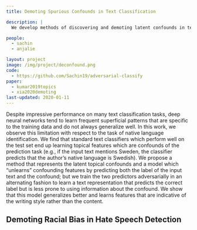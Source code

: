 ```yaml
---
title: Demoting Spurious Confounds in Text Classification

description: |
  We develop methods of discovering and demoting latent confounds in text classifcation which correspond to superficial patterns specific to the training set but don't generalize well.

people:
  - sachin
  - anjalie

layout: project
image: /img/project/deconfound.png
code: 
  - https://github.com/Sachin19/adversarial-classify
paper:
  - kumar2019topics
  - xia2020demoting
last-updated: 2020-01-11
---
```


Despite impressive performance on many text classification tasks, deep neural networks tend to learn frequent superficial patterns that are specific to the training data and do not always generalize well. In this work, we observe this limitation with respect to the task of native language identification. We find that standard text classifiers which perform well on the test set end up learning topical features which are confounds of the prediction task (e.g., if the input text mentions Sweden, the classifier predicts that the author’s native language is Swedish). We propose a method that represents the latent topical confounds and a model which “unlearns” confounding features by predicting both the label of the input text and the confound; but we train the two predictors adversarially in an alternating fashion to learn a text representation  that predicts the correct label but is less prone to using information about the confound. We show that this model  generalizes better and learns features that are indicative of the writing style rather than the content.

## Demoting Racial Bias in Hate Speech Detection